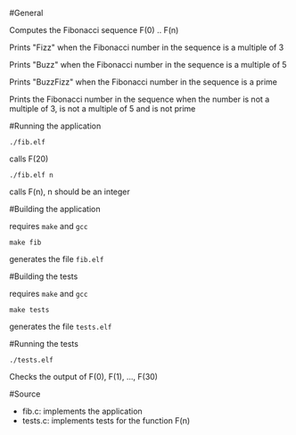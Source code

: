 #General

Computes the Fibonacci sequence F(0) .. F(n)

Prints "Fizz" when the Fibonacci number in the sequence is a multiple of 3

Prints "Buzz" when the Fibonacci number in the sequence is a multiple of 5

Prints "BuzzFizz" when the Fibonacci number in the sequence is a prime

Prints the Fibonacci number in the sequence when the number is not a multiple
of 3, is not a multiple of 5 and is not prime

#Running the application

    ./fib.elf 

  calls F(20)

    ./fib.elf n 

  calls F(n), n should be an integer

#Building the application

  requires `make` and `gcc`

    make fib

  generates the file `fib.elf`

#Building the tests

  requires `make` and `gcc`

    make tests

  generates the file `tests.elf`

#Running the tests

    ./tests.elf 

  Checks the output of F(0), F(1), ..., F(30)

#Source

* fib.c: implements the application
* tests.c: implements tests for the function F(n)

